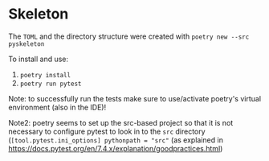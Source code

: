 # Skeleton

The `TOML` and the directory structure were created with `poetry new --src pyskeleton`

To install and use:

1. `poetry install`
2. `poetry run pytest`


Note: to successfully run the tests make sure to use/activate poetry's virtual environment (also in the IDE)!

Note2: poetry seems to set up the src-based project so that it is not necessary to configure pytest to look in to the `src` directory (`[tool.pytest.ini_options] pythonpath = "src"` (as explained in https://docs.pytest.org/en/7.4.x/explanation/goodpractices.html)
